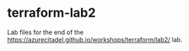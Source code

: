 # terraform-lab2

Lab files for the end of the https://azurecitadel.github.io/workshops/terraform/lab2/ lab.
